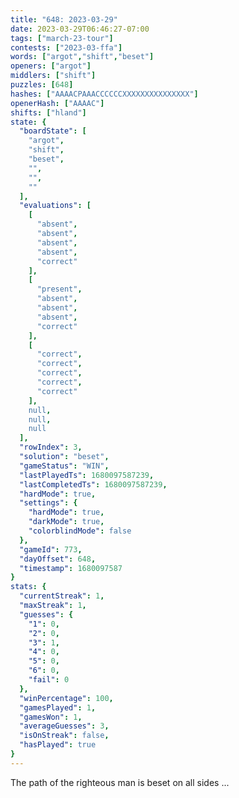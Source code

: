 ```yaml
---
title: "648: 2023-03-29"
date: 2023-03-29T06:46:27-07:00
tags: ["march-23-tour"]
contests: ["2023-03-ffa"]
words: ["argot","shift","beset"]
openers: ["argot"]
middlers: ["shift"]
puzzles: [648]
hashes: ["AAAACPAAACCCCCCXXXXXXXXXXXXXXX"]
openerHash: ["AAAAC"]
shifts: ["hland"]
state: {
  "boardState": [
    "argot",
    "shift",
    "beset",
    "",
    "",
    ""
  ],
  "evaluations": [
    [
      "absent",
      "absent",
      "absent",
      "absent",
      "correct"
    ],
    [
      "present",
      "absent",
      "absent",
      "absent",
      "correct"
    ],
    [
      "correct",
      "correct",
      "correct",
      "correct",
      "correct"
    ],
    null,
    null,
    null
  ],
  "rowIndex": 3,
  "solution": "beset",
  "gameStatus": "WIN",
  "lastPlayedTs": 1680097587239,
  "lastCompletedTs": 1680097587239,
  "hardMode": true,
  "settings": {
    "hardMode": true,
    "darkMode": true,
    "colorblindMode": false
  },
  "gameId": 773,
  "dayOffset": 648,
  "timestamp": 1680097587
}
stats: {
  "currentStreak": 1,
  "maxStreak": 1,
  "guesses": {
    "1": 0,
    "2": 0,
    "3": 1,
    "4": 0,
    "5": 0,
    "6": 0,
    "fail": 0
  },
  "winPercentage": 100,
  "gamesPlayed": 1,
  "gamesWon": 1,
  "averageGuesses": 3,
  "isOnStreak": false,
  "hasPlayed": true
}
---
```

<!-- more -->
The path of the righteous man is beset on all sides ...
